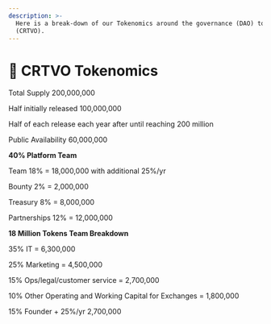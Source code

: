 ```yaml
---
description: >-
  Here is a break-down of our Tokenomics around the governance (DAO) token
  (CRTVO).
---
```


# 👛 CRTVO Tokenomics

Total Supply 200,000,000 

Half initially released 100,000,000 

Half of each release each year after until reaching 200 million

Public Availability 60,000,000

**40% Platform Team**

Team 18% = 18,000,000 with additional 25%/yr 

Bounty 2% = 2,000,000 

Treasury 8% = 8,000,000 

Partnerships 12% = 12,000,000

**18 Million Tokens Team Breakdown**

35% IT = 6,300,000

25% Marketing = 4,500,000

15% Ops/legal/customer service = 2,700,000

10% Other Operating and Working Capital for Exchanges = 1,800,000

15% Founder + 25%/yr 2,700,000



